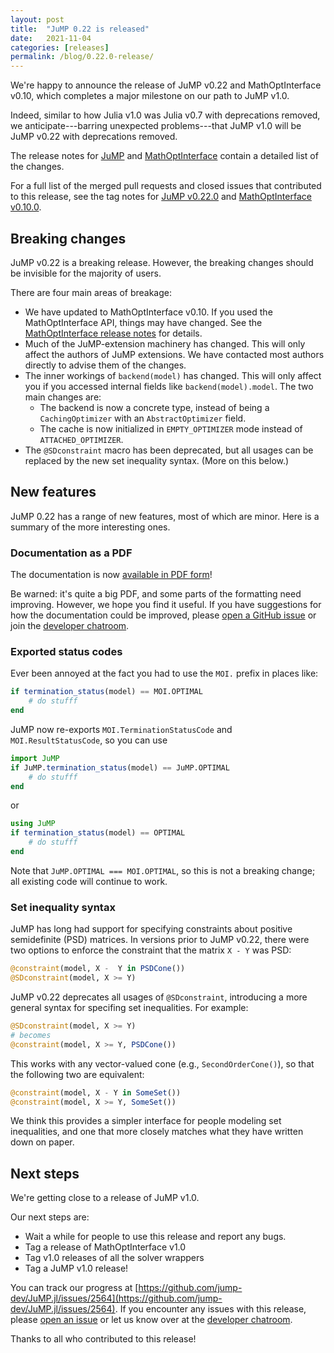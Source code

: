 ```yaml
---
layout: post
title:  "JuMP 0.22 is released"
date:   2021-11-04
categories: [releases]
permalink: /blog/0.22.0-release/
---
```


We're happy to announce the release of JuMP v0.22 and MathOptInterface v0.10,
which completes a major milestone on our path to JuMP v1.0.

Indeed, similar to how Julia v1.0 was Julia v0.7 with deprecations removed, we
anticipate---barring unexpected problems---that JuMP v1.0 will be JuMP v0.22
with deprecations removed.

The release notes for [JuMP](https://jump.dev/JuMP.jl/dev/release_notes) and
[MathOptInterface](https://jump.dev/MathOptInterface.jl/stable/release_notes/)
contain a detailed list of the changes.

For a full list of the merged pull requests and closed issues that contributed
to this release, see the tag notes for [JuMP v0.22.0](https://github.com/jump-dev/JuMP.jl/releases/tag/v0.22.0)
and [MathOptInterface v0.10.0](https://github.com/jump-dev/MathOptInterface.jl/releases/tag/v0.10.4).

## Breaking changes

JuMP v0.22 is a breaking release. However, the breaking changes should be
invisible for the majority of users.

There are four main areas of breakage:

 * We have updated to MathOptInterface v0.10. If you used the MathOptInterface
   API, things may have changed. See the [MathOptInterface release notes](https://jump.dev/MathOptInterface.jl/stable/release_notes/)
   for details.
 * Much of the JuMP-extension machinery has changed. This will only affect the
   authors of JuMP extensions. We have contacted most authors directly to advise
   them of the changes.
 * The inner workings of `backend(model)` has changed. This will
   only affect you if you accessed internal fields like `backend(model).model`.
   The two main changes are:
   * The backend is now a concrete type, instead of being a `CachingOptimizer`
     with an `AbstractOptimizer` field.
   * The cache is now  initialized in `EMPTY_OPTIMIZER` mode instead of
     `ATTACHED_OPTIMIZER`.
 * The `@SDconstraint` macro has been deprecated, but all usages can be replaced
   by the new set inequality syntax. (More on this below.)

## New features

JuMP 0.22 has a range of new features, most of which are minor. Here is a
summary of the more interesting ones.

### Documentation as a PDF

The documentation is now [available in PDF form](https://jump.dev/JuMP.jl/v0.22.0/JuMP.pdf)!

Be warned: it's quite a big PDF, and some parts of the formatting need
improving. However, we hope you find it useful. If you have suggestions for how
the documentation could be improved, please [open a GitHub issue](https://github.com/jump-dev/JuMP.jl/issues/new)
or join the [developer chatroom](https://gitter.im/JuliaOpt/JuMP-dev).

### Exported status codes

Ever been annoyed at the fact you had to use the `MOI.` prefix in places like:
```julia
if termination_status(model) == MOI.OPTIMAL
    # do stufff
end
```

JuMP now re-exports `MOI.TerminationStatusCode` and `MOI.ResultStatusCode`, so
you can use
```julia
import JuMP
if JuMP.termination_status(model) == JuMP.OPTIMAL
    # do stufff
end
```
or
```julia
using JuMP
if termination_status(model) == OPTIMAL
    # do stufff
end
```

Note that `JuMP.OPTIMAL === MOI.OPTIMAL`, so this is not a breaking change; all
existing code will continue to work.

### Set inequality syntax

JuMP has long had support for specifying constraints about positive semidefinite
(PSD) matrices. In versions prior to JuMP v0.22, there were two options to
enforce  the constraint that the matrix `X - Y` was PSD:
```julia
@constraint(model, X -  Y in PSDCone())
@SDconstraint(model, X >= Y)
```
JuMP v0.22 deprecates all usages of `@SDconstraint`,  introducing a more general
syntax for specifing set inequalities. For example:
```julia
@SDconstraint(model, X >= Y)
# becomes
@constraint(model, X >= Y, PSDCone())
```
This works with any vector-valued cone (e.g., `SecondOrderCone()`), so that the following two are
equivalent:
```julia
@constraint(model, X - Y in SomeSet())
@constraint(model, X >= Y, SomeSet())
```
We think this provides a simpler interface for people modeling set inequalities,
and one that more closely matches what they have written down on paper.

## Next steps

We're getting close to a release of JuMP v1.0.

Our next steps are:
 * Wait a while for people to use this release and report any bugs.
 * Tag  a release of MathOptInterface v1.0
 * Tag v1.0 releases of all the solver wrappers
 * Tag a JuMP v1.0 release!

You can track our progress at [https://github.com/jump-dev/JuMP.jl/issues/2564](https://github.com/jump-dev/JuMP.jl/issues/2564). If you encounter any issues with this release, please [open an issue](https://github.com/jump-dev/JuMP.jl/issues/new)
or let us know over at the [developer chatroom](https://gitter.im/JuliaOpt/jump-dev).

Thanks to all who contributed to this release!
